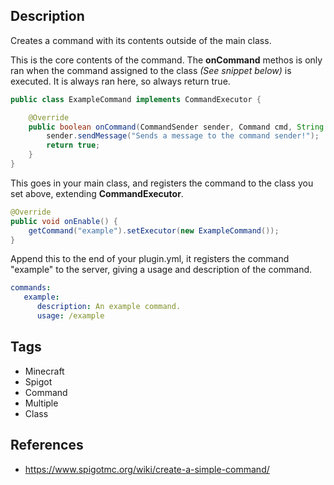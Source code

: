 ## Description
Creates a command with its contents outside of the main class.

This is the core contents of the command. The **onCommand** methos is only ran when the command assigned to the class _(See snippet below)_ is executed. It is always ran here, so always return true.
```Java
public class ExampleCommand implements CommandExecutor {

    @Override
    public boolean onCommand(CommandSender sender, Command cmd, String label, String[] args) {
        sender.sendMessage("Sends a message to the command sender!");
        return true;
    }
}
```

This goes in your main class, and registers the command to the class you set above, extending **CommandExecutor**.
```Java
@Override
public void onEnable() {
    getCommand("example").setExecutor(new ExampleCommand());
}
```

Append this to the end of your plugin.yml, it registers the command \"example\" to the server, giving a usage and description of the command.
```YAML
commands:
   example:
      description: An example command.
      usage: /example
```

## Tags
+ Minecraft
+ Spigot
+ Command
+ Multiple
+ Class

## References
+ https://www.spigotmc.org/wiki/create-a-simple-command/
